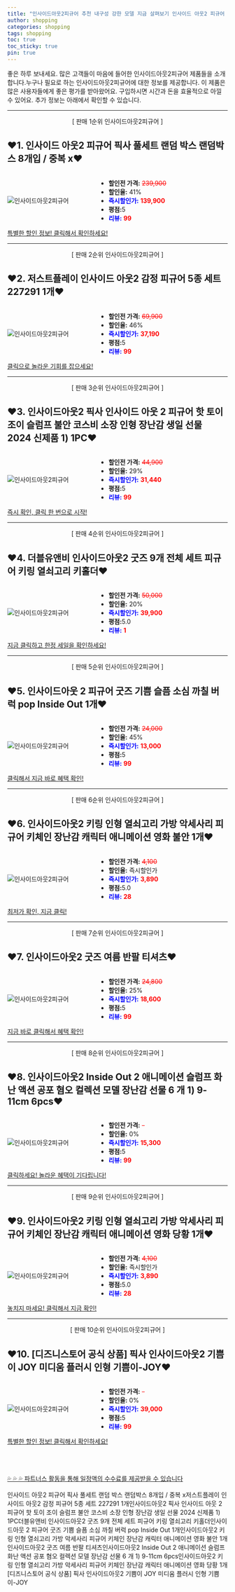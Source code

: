 ```yaml
---
title: "인사이드아웃2피규어 추천 내구성 강한 모델 지금 살펴보기 인사이드 아웃2 피규어 픽사 풀세트"
author: shopping
categories: shopping
tags: shopping
toc: true
toc_sticky: true
pin: true
---
```

좋은 하루 보내세요. 많은 고객들이 마음에 들어한 인사이드아웃2피규어 제품들을 소개합니다.누구나 필요로 하는 인사이드아웃2피규어에 대한 정보를 제공합니다. 이 제품은 많은 사용자들에게 좋은 평가를 받아왔어요. 구입하시면 시간과 돈을 효율적으로 아낄 수 있어요. 추가 정보는 아래에서 확인할 수 있습니다.

---
<p class="toplist" style="margin: 0 auto; display: block; width: fit-content;">[ 판매 1순위 인사이드아웃2피규어 ]</p>

<h2><strong>❤️1. 인사이드 아웃2 피규어 픽사 풀세트 랜덤 박스 랜덤박스 8개입 / 중복 x❤️</strong></h2>

<div style="display: flex; align-items: center;">
    <div style="flex: 0.4;">
        <img src="https://thumbnail10.coupangcdn.com/thumbnails/remote/230x230ex/image/vendor_inventory/a2dd/05010a27d3efb92634b7061206b747234a9179562be6333de36f54a023ec.jpg" alt="인사이드아웃2피규어" style="max-width: 100%;">
    </div>
    <div style="flex: 0.6; margin-left: 10px;">
        <ul>
            <li><strong>할인전 가격:</strong> <del style="color: red;">239,900</del></li>
            <li><strong>할인율:</strong> 41%</li>
            <li><span style='color:blue'><strong>즉시할인가:</strong></span> <span style='color:red'><strong>139,900</strong></span></li>
            <li><strong>평점:</strong>5</li>
            <li><span style='color:blue'><strong>리뷰:</strong></span> <span style='color:red'><strong>99</strong></span></li>
        </ul>
    </div>
</div>
<div class="center">
    <a href="https://selin100587001.github.io?lptag=AF9450613&subid=githubio&pageKey=8209413896&traceid=V0-153&itemId=23559155038&vendorItemId=90585177391" class="myButton">
        특별한 할인 정보! 클릭해서 확인하세요!
    </a>
</div>


---
<p class="toplist" style="margin: 0 auto; display: block; width: fit-content;">[ 판매 2순위 인사이드아웃2피규어 ]</p>

<h2><strong>❤️2. 저스트플레이 인사이드 아웃2 감정 피규어 5종 세트 227291 1개❤️</strong></h2>

<div style="display: flex; align-items: center;">
    <div style="flex: 0.4;">
        <img src="https://thumbnail9.coupangcdn.com/thumbnails/remote/230x230ex/image/vendor_inventory/a1fb/412cbe7fc22c43da88fc9841894d053435c4931fa4fac3d070d3987ffafe.jpg" alt="인사이드아웃2피규어" style="max-width: 100%;">
    </div>
    <div style="flex: 0.6; margin-left: 10px;">
        <ul>
            <li><strong>할인전 가격:</strong> <del style="color: red;">69,900</del></li>
            <li><strong>할인율:</strong> 46%</li>
            <li><span style='color:blue'><strong>즉시할인가:</strong></span> <span style='color:red'><strong>37,190</strong></span></li>
            <li><strong>평점:</strong>5</li>
            <li><span style='color:blue'><strong>리뷰:</strong></span> <span style='color:red'><strong>99</strong></span></li>
        </ul>
    </div>
</div>
<div class="center">
    <a href="https://selin100587001.github.io?lptag=AF9450613&subid=githubio&pageKey=8174424533&traceid=V0-153&itemId=23358115879&vendorItemId=90388658653" class="myButton">
        클릭으로 놀라운 기회를 잡으세요!
    </a>
</div>


---
<p class="toplist" style="margin: 0 auto; display: block; width: fit-content;">[ 판매 3순위 인사이드아웃2피규어 ]</p>

<h2><strong>❤️3. 인사이드아웃2 픽사 인사이드 아웃 2 피규어 핫 토이 조이 슬럼프 불안 코스비 소장 인형 장난감 생일 선물 2024 신제품 1) 1PC❤️</strong></h2>

<div style="display: flex; align-items: center;">
    <div style="flex: 0.4;">
        <img src="https://thumbnail6.coupangcdn.com/thumbnails/remote/230x230ex/image/vendor_inventory/275a/d33d6bea28c3ff59221266ee8eb757db411fd089221bbf79cdf5fa0e7659.jpg" alt="인사이드아웃2피규어" style="max-width: 100%;">
    </div>
    <div style="flex: 0.6; margin-left: 10px;">
        <ul>
            <li><strong>할인전 가격:</strong> <del style="color: red;">44,900</del></li>
            <li><strong>할인율:</strong> 29%</li>
            <li><span style='color:blue'><strong>즉시할인가:</strong></span> <span style='color:red'><strong>31,440</strong></span></li>
            <li><strong>평점:</strong>5</li>
            <li><span style='color:blue'><strong>리뷰:</strong></span> <span style='color:red'><strong>99</strong></span></li>
        </ul>
    </div>
</div>
<div class="center">
    <a href="https://selin100587001.github.io?lptag=AF9450613&subid=githubio&pageKey=8188639130&traceid=V0-153&itemId=23424704960&vendorItemId=90635299781" class="myButton">
        즉시 확인, 클릭 한 번으로 시작!
    </a>
</div>


---
<p class="toplist" style="margin: 0 auto; display: block; width: fit-content;">[ 판매 4순위 인사이드아웃2피규어 ]</p>

<h2><strong>❤️4. 더블유앤비 인사이드아웃2 굿즈 9개 전체 세트 피규어 키링 열쇠고리 키홀더❤️</strong></h2>

<div style="display: flex; align-items: center;">
    <div style="flex: 0.4;">
        <img src="https://thumbnail8.coupangcdn.com/thumbnails/remote/230x230ex/image/vendor_inventory/6d00/35ef0c7815153e458dab256aee534115fb364020d16fd415961b430b0048.png" alt="인사이드아웃2피규어" style="max-width: 100%;">
    </div>
    <div style="flex: 0.6; margin-left: 10px;">
        <ul>
            <li><strong>할인전 가격:</strong> <del style="color: red;">50,000</del></li>
            <li><strong>할인율:</strong> 20%</li>
            <li><span style='color:blue'><strong>즉시할인가:</strong></span> <span style='color:red'><strong>39,900</strong></span></li>
            <li><strong>평점:</strong>5.0</li>
            <li><span style='color:blue'><strong>리뷰:</strong></span> <span style='color:red'><strong>1</strong></span></li>
        </ul>
    </div>
</div>
<div class="center">
    <a href="https://selin100587001.github.io?lptag=AF9450613&subid=githubio&pageKey=8232919753&traceid=V0-153&itemId=23697238224&vendorItemId=90722321949" class="myButton">
        지금 클릭하고 한정 세일을 확인하세요!
    </a>
</div>


---
<p class="toplist" style="margin: 0 auto; display: block; width: fit-content;">[ 판매 5순위 인사이드아웃2피규어 ]</p>

<h2><strong>❤️5. 인사이드아웃 2 피규어 굿즈 기쁨 슬픔 소심 까칠 버럭 pop Inside Out 1개❤️</strong></h2>

<div style="display: flex; align-items: center;">
    <div style="flex: 0.4;">
        <img src="https://thumbnail10.coupangcdn.com/thumbnails/remote/230x230ex/image/vendor_inventory/2fb9/fb1751950719d98e5d0f483f36b8c1e40a756cd7472a04267b73466a75ca.jpg" alt="인사이드아웃2피규어" style="max-width: 100%;">
    </div>
    <div style="flex: 0.6; margin-left: 10px;">
        <ul>
            <li><strong>할인전 가격:</strong> <del style="color: red;">24,000</del></li>
            <li><strong>할인율:</strong> 45%</li>
            <li><span style='color:blue'><strong>즉시할인가:</strong></span> <span style='color:red'><strong>13,000</strong></span></li>
            <li><strong>평점:</strong>5</li>
            <li><span style='color:blue'><strong>리뷰:</strong></span> <span style='color:red'><strong>99</strong></span></li>
        </ul>
    </div>
</div>
<div class="center">
    <a href="https://selin100587001.github.io?lptag=AF9450613&subid=githubio&pageKey=8113345675&traceid=V0-153&itemId=22992788904&vendorItemId=90026709765" class="myButton">
        클릭해서 지금 바로 혜택 확인!
    </a>
</div>


---
<p class="toplist" style="margin: 0 auto; display: block; width: fit-content;">[ 판매 6순위 인사이드아웃2피규어 ]</p>

<h2><strong>❤️6. 인사이드아웃2 키링 인형 열쇠고리 가방 악세사리 피규어 키체인 장난감 캐릭터 애니메이션 영화 불안 1개❤️</strong></h2>

<div style="display: flex; align-items: center;">
    <div style="flex: 0.4;">
        <img src="https://thumbnail9.coupangcdn.com/thumbnails/remote/230x230ex/image/vendor_inventory/d264/a981b9dc3b5895f77a35fe221f096f199203667f38f43b6cb38f758186b4.png" alt="인사이드아웃2피규어" style="max-width: 100%;">
    </div>
    <div style="flex: 0.6; margin-left: 10px;">
        <ul>
            <li><strong>할인전 가격:</strong> <del style="color: red;">4,100</del></li>
            <li><strong>할인율:</strong> 즉시할인가</li>
            <li><span style='color:blue'><strong>즉시할인가:</strong></span> <span style='color:red'><strong>3,890</strong></span></li>
            <li><strong>평점:</strong>5.0</li>
            <li><span style='color:blue'><strong>리뷰:</strong></span> <span style='color:red'><strong>28</strong></span></li>
        </ul>
    </div>
</div>
<div class="center">
    <a href="https://selin100587001.github.io?lptag=AF9450613&subid=githubio&pageKey=8191898053&traceid=V0-153&itemId=23447081234&vendorItemId=90473862145" class="myButton">
        최저가 확인, 지금 클릭!
    </a>
</div>


---
<p class="toplist" style="margin: 0 auto; display: block; width: fit-content;">[ 판매 7순위 인사이드아웃2피규어 ]</p>

<h2><strong>❤️7. 인사이드아웃2 굿즈 여름 반팔 티셔츠❤️</strong></h2>

<div style="display: flex; align-items: center;">
    <div style="flex: 0.4;">
        <img src="https://thumbnail10.coupangcdn.com/thumbnails/remote/230x230ex/image/vendor_inventory/b5e8/d142c9da9dcf67e949df928e19d3aef71f534cb1fb19914a5f504c2248b6.jpg" alt="인사이드아웃2피규어" style="max-width: 100%;">
    </div>
    <div style="flex: 0.6; margin-left: 10px;">
        <ul>
            <li><strong>할인전 가격:</strong> <del style="color: red;">24,800</del></li>
            <li><strong>할인율:</strong> 25%</li>
            <li><span style='color:blue'><strong>즉시할인가:</strong></span> <span style='color:red'><strong>18,600</strong></span></li>
            <li><strong>평점:</strong>5</li>
            <li><span style='color:blue'><strong>리뷰:</strong></span> <span style='color:red'><strong>99</strong></span></li>
        </ul>
    </div>
</div>
<div class="center">
    <a href="https://selin100587001.github.io?lptag=AF9450613&subid=githubio&pageKey=8232941704&traceid=V0-153&itemId=23697305650&vendorItemId=90722387479" class="myButton">
        지금 바로 클릭해서 혜택 확인!
    </a>
</div>


---
<p class="toplist" style="margin: 0 auto; display: block; width: fit-content;">[ 판매 8순위 인사이드아웃2피규어 ]</p>

<h2><strong>❤️8. 인사이드아웃2 Inside Out 2 애니메이션 슬럼프 화난 액션 공포 혐오 컬렉션 모델 장난감 선물 6 개 1) 9-11cm 6pcs❤️</strong></h2>

<div style="display: flex; align-items: center;">
    <div style="flex: 0.4;">
        <img src="https://thumbnail10.coupangcdn.com/thumbnails/remote/230x230ex/image/vendor_inventory/4200/82168be55dcd4d0453e9d2ee0164572c841f6cc5426c01c5b8d6695ad15e.jpg" alt="인사이드아웃2피규어" style="max-width: 100%;">
    </div>
    <div style="flex: 0.6; margin-left: 10px;">
        <ul>
            <li><strong>할인전 가격:</strong> <del style="color: red;">-</del></li>
            <li><strong>할인율:</strong> 0%</li>
            <li><span style='color:blue'><strong>즉시할인가:</strong></span> <span style='color:red'><strong>15,300</strong></span></li>
            <li><strong>평점:</strong>5</li>
            <li><span style='color:blue'><strong>리뷰:</strong></span> <span style='color:red'><strong>99</strong></span></li>
        </ul>
    </div>
</div>
<div class="center">
    <a href="https://selin100587001.github.io?lptag=AF9450613&subid=githubio&pageKey=8178512589&traceid=V0-153&itemId=23377472024&vendorItemId=90712703024" class="myButton">
        클릭하세요! 놀라운 혜택이 기다립니다!
    </a>
</div>


---
<p class="toplist" style="margin: 0 auto; display: block; width: fit-content;">[ 판매 9순위 인사이드아웃2피규어 ]</p>

<h2><strong>❤️9. 인사이드아웃2 키링 인형 열쇠고리 가방 악세사리 피규어 키체인 장난감 캐릭터 애니메이션 영화 당황 1개❤️</strong></h2>

<div style="display: flex; align-items: center;">
    <div style="flex: 0.4;">
        <img src="https://thumbnail6.coupangcdn.com/thumbnails/remote/230x230ex/image/vendor_inventory/298e/35cc7daf6330852287cb9494dc4500ec7f24df64efd4141790bddc48ef25.png" alt="인사이드아웃2피규어" style="max-width: 100%;">
    </div>
    <div style="flex: 0.6; margin-left: 10px;">
        <ul>
            <li><strong>할인전 가격:</strong> <del style="color: red;">4,100</del></li>
            <li><strong>할인율:</strong> 즉시할인가</li>
            <li><span style='color:blue'><strong>즉시할인가:</strong></span> <span style='color:red'><strong>3,890</strong></span></li>
            <li><strong>평점:</strong>5.0</li>
            <li><span style='color:blue'><strong>리뷰:</strong></span> <span style='color:red'><strong>28</strong></span></li>
        </ul>
    </div>
</div>
<div class="center">
    <a href="https://selin100587001.github.io?lptag=AF9450613&subid=githubio&pageKey=8191898053&traceid=V0-153&itemId=23447081231&vendorItemId=90473862128" class="myButton">
        놓치지 마세요! 클릭해서 지금 확인!
    </a>
</div>


---
<p class="toplist" style="margin: 0 auto; display: block; width: fit-content;">[ 판매 10순위 인사이드아웃2피규어 ]</p>

<h2><strong>❤️10. [디즈니스토어 공식 상품] 픽사 인사이드아웃2 기쁨이 JOY 미디움 플러시 인형 기쁨이-JOY❤️</strong></h2>

<div style="display: flex; align-items: center;">
    <div style="flex: 0.4;">
        <img src="https://thumbnail7.coupangcdn.com/thumbnails/remote/230x230ex/image/vendor_inventory/0f55/0a501459526133898a7756f8f27e310022e6fa907e88908ec29f98e94f17.jpg" alt="인사이드아웃2피규어" style="max-width: 100%;">
    </div>
    <div style="flex: 0.6; margin-left: 10px;">
        <ul>
            <li><strong>할인전 가격:</strong> <del style="color: red;">-</del></li>
            <li><strong>할인율:</strong> 0%</li>
            <li><span style='color:blue'><strong>즉시할인가:</strong></span> <span style='color:red'><strong>39,000</strong></span></li>
            <li><strong>평점:</strong>5</li>
            <li><span style='color:blue'><strong>리뷰:</strong></span> <span style='color:red'><strong>99</strong></span></li>
        </ul>
    </div>
</div>
<div class="center">
    <a href="https://selin100587001.github.io?lptag=AF9450613&subid=githubio&pageKey=8185244369&traceid=V0-153&itemId=23407751347&vendorItemId=90434898408" class="myButton">
        특별한 할인 정보! 클릭해서 확인하세요!
    </a>
</div>

<br><br><br>[💦 💦 💦 파트너스 활동을 통해 일정액의 수수료를 제공받을 수 있습니다](https://link.coupang.com/a/bcpT2c)<br><br>인사이드 아웃2 피규어 픽사 풀세트 랜덤 박스 랜덤박스 8개입 / 중복 x저스트플레이 인사이드 아웃2 감정 피규어 5종 세트 227291 1개인사이드아웃2 픽사 인사이드 아웃 2 피규어 핫 토이 조이 슬럼프 불안 코스비 소장 인형 장난감 생일 선물 2024 신제품 1) 1PC더블유앤비 인사이드아웃2 굿즈 9개 전체 세트 피규어 키링 열쇠고리 키홀더인사이드아웃 2 피규어 굿즈 기쁨 슬픔 소심 까칠 버럭 pop Inside Out 1개인사이드아웃2 키링 인형 열쇠고리 가방 악세사리 피규어 키체인 장난감 캐릭터 애니메이션 영화 불안 1개인사이드아웃2 굿즈 여름 반팔 티셔츠인사이드아웃2 Inside Out 2 애니메이션 슬럼프 화난 액션 공포 혐오 컬렉션 모델 장난감 선물 6 개 1) 9-11cm 6pcs인사이드아웃2 키링 인형 열쇠고리 가방 악세사리 피규어 키체인 장난감 캐릭터 애니메이션 영화 당황 1개[디즈니스토어 공식 상품] 픽사 인사이드아웃2 기쁨이 JOY 미디움 플러시 인형 기쁨이-JOY